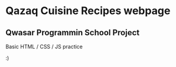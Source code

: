 # Qazaq Cuisine Recipes webpage

## Qwasar Programmin School Project
Basic HTML / CSS / JS practice

:)
